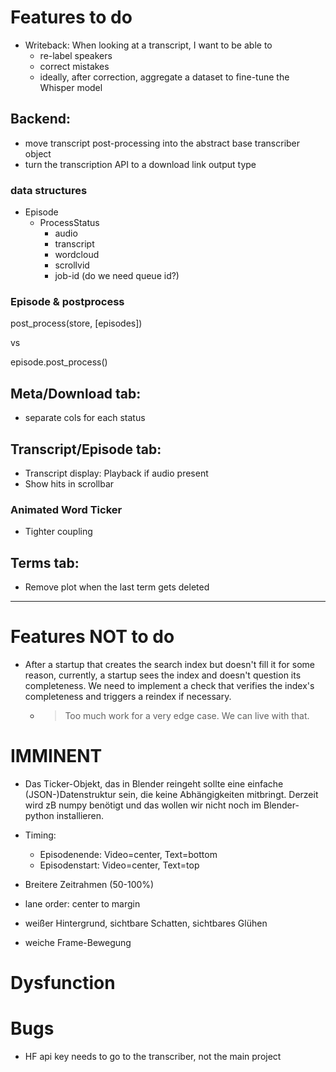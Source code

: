 # Features to do

- Writeback: When looking at a transcript, I want to be able to
  - re-label speakers
  - correct mistakes
  - ideally, after correction, aggregate a dataset to fine-tune the Whisper model

## Backend:

- move transcript post-processing into the abstract base transcriber object
- turn the transcription API to a download link output type

### data structures

- Episode
  - ProcessStatus
    - audio
    - transcript
    - wordcloud
    - scrollvid
    - job-id (do we need queue id?)

### Episode & postprocess

post_process(store, [episodes])

vs

episode.post_process()

## Meta/Download tab:

- separate cols for each status

## Transcript/Episode tab:

- Transcript display: Playback if audio present
- Show hits in scrollbar

### Animated Word Ticker

- Tighter coupling

## Terms tab:

- Remove plot when the last term gets deleted

---

# Features NOT to do

- After a startup that creates the search index but doesn't fill it for some reason, currently, a startup sees the 
  index and doesn't question its completeness. We need to implement a check that verifies the index's completeness 
  and triggers a reindex if necessary.  
  - > Too much work for a very edge case. We can live with that.
  
# IMMINENT

- Das Ticker-Objekt, das in Blender reingeht sollte eine einfache (JSON-)Datenstruktur sein, die keine Abhängigkeiten mitbringt. Derzeit wird zB numpy benötigt und das wollen wir nicht noch im Blender-python installieren.

- Timing:
  - Episodenende:  Video=center, Text=bottom
  - Episodenstart: Video=center, Text=top
- Breitere Zeitrahmen (50-100%)
- lane order: center to margin
- weißer Hintergrund, sichtbare Schatten, sichtbares Glühen
- weiche Frame-Bewegung

# Dysfunction

# Bugs

- HF api key needs to go to the transcriber, not the main project

